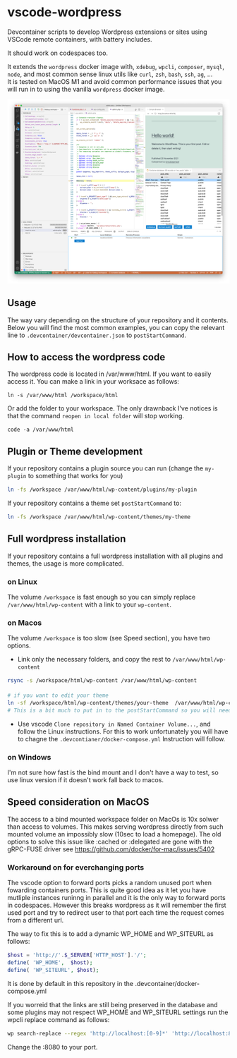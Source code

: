 # vscode-wordpress
Devcontainer scripts to develop Wordpress extensions or sites using VSCode remote containers, with battery includes.

It should work on codespaces too.

It extends the `wordpress` docker image with, `xdebug`, `wpcli`, `composer`, `mysql`, `node`, 
and most common sense linux utils like `curl`, `zsh`, `bash`, `ssh`, `ag`, ...  
It is tested on MacOS M1 and avoid common performance issues that you will run in to using the vanilla `wordpress` docker image.

![screen shot](screen.png "Screen shot of debugger in use")


## Usage

The way vary depending on the structure of your repository and it contents. 
Below you will find the most common examples, you can copy the relevant line to
`.devcontainer/devcontainer.json` to `postStartCommand`.

## How to access the wordpress code
The wordpress code is located in /var/www/html. If you want to easily access it. You can make a link in your worksace as follows:
```
ln -s /var/www/html /workspace/html
```
Or add the folder to your workspace. The only drawnback I've notices is that the command `reopen in local folder` will stop working.
```
code -a /var/www/html
```



## Plugin or Theme development
If your repository contains a plugin source you can run (change the `my-plugin` to something that works for you)

```sh
ln -fs /workspace /var/www/html/wp-content/plugins/my-plugin
```

If your repository contains a theme set `postStartCommand` to:

```sh
ln -fs /workspace /var/www/html/wp-content/themes/my-theme
```

## Full wordpress installation
If your repository contains a full wordpress installation with all plugins and themes, the usage is more complicated.

### on Linux
The volume `/workspace` is fast enough so you can simply replace `/var/www/html/wp-content` with a link to your `wp-content`.

### on Macos
The volume `/workspace` is too slow (see Speed section), you have two options.

- Link only the necessary folders, and copy the rest to `/var/www/html/wp-content`
```sh
rsync -s /workspace/html/wp-content /var/www/html/wp-content

# if you want to edit your theme
ln -sf /workspace/html/wp-content/themes/your-theme  /var/www/html/wp-content/themes/your-theme
# This is a bit much to put in to the postStartCommand so you will need to create a script.
```

- Use vscode `Clone repository in Named Container Volume...`, and follow the Linux instructions.
For this to work unfortunately you will have to chagne the `.devcontianer/docker-compose.yml`
Instruction will follow.

### on Windows
I'm not sure how fast is the bind mount and I don't have a way to test, so use linux version if it doesn't work fall back to macos. 

## Speed consideration on MacOS
The access to a bind mounted workspace folder on MacOs is 10x solwer than access to volumes.
This makes serving wordpress directly from such mounted volume an impossibly slow (10sec to load a homepage).
The old options to solve this issue like :cached or :delegated are gone with the gRPC-FUSE driver see https://github.com/docker/for-mac/issues/5402



### Workaround on for everchanging ports
The vscode option to forward ports picks a random unused port when fowarding containers ports.
This is quite good idea as it let you have mutliple instances runinng in parallel and it is the only way to forward ports in codespaces.
However this breaks wordpress as it will remember the first used port and try to redirect user to that port each time the 
request comes from a different url.

The way to fix this is to add a dynamic WP_HOME and WP_SITEURL as follows:
```php
$host = 'http://'.$_SERVER['HTTP_HOST'].'/';
define( 'WP_HOME',  $host); 
define( 'WP_SITEURL', $host);
```
It is done by default in this repository in the .devcontainer/docker-compose.yml

If you worreid that the links are still being preserved in the database and some plugins may not respect WP_HOME and WP_SITEURL settings run the wpcli replace command as follows:
```sh
wp search-replace --regex 'http://localhost:[0-9]*' 'http://localhost:8080' --regex
```

Change the :8080 to your port.